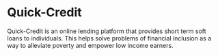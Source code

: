 # Quick-Credit 
Quick-Credit is an online lending platform that provides short term soft loans to individuals. This helps solve problems of financial inclusion as a way to alleviate poverty and empower low income earners.
